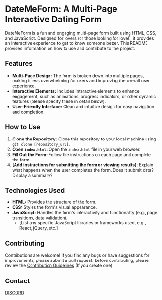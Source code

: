 # DateMeForm: A Multi-Page Interactive Dating Form

DateMeForm is a fun and engaging multi-page form built using HTML, CSS, and JavaScript.  Designed for lovers (or those looking for love!), it provides an interactive experience to get to know someone better.  This README provides information on how to use and contribute to the project.

## Features

* **Multi-Page Design:** The form is broken down into multiple pages, making it less overwhelming for users and improving the overall user experience.
* **Interactive Elements:**  Includes interactive elements to enhance engagement, such as animations, progress indicators, or other dynamic features (please specify these in detail below).
* **User-Friendly Interface:** Clean and intuitive design for easy navigation and completion.

## How to Use

1. **Clone the Repository:**  Clone this repository to your local machine using `git clone [repository_url]`.
2. **Open `index.html`:** Open the `index.html` file in your web browser.
3. **Fill Out the Form:** Follow the instructions on each page and complete the form.
4. **[Add instructions for submitting the form or viewing results]**:  Explain what happens when the user completes the form.  Does it submit data? Display a summary?


## Technologies Used

* **HTML:**  Provides the structure of the form.
* **CSS:** Styles the form's visual appearance.
* **JavaScript:**  Handles the form's interactivity and functionality (e.g., page transitions, data validation).
  * [List any specific JavaScript libraries or frameworks used, e.g., React, jQuery, etc.]


## Contributing

Contributions are welcome!  If you find any bugs or have suggestions for improvements, please submit a pull request.  Before contributing, please review the [Contribution Guidelines](CONTRIBUTING.md) (If you create one).

## Contact

[DISCORD](https://discord.gg/JRcwgKdP5k)


